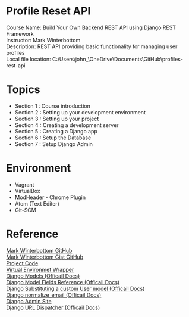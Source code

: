 # Profile Reset API
Course Name: Build Your Own Backend REST API using Django REST Framework  
Instructor: Mark Winterbottom  
Description: REST API providing basic functionality for managing user profiles  
Local file location:
C:\Users\john_\OneDrive\Documents\GitHub\profiles-rest-api

# Topics  
* Section 1 : Course introduction
* Section 2 : Setting up your development environment
* Section 3 : Setting up your project
* Section 4 : Creating a development server
* Section 5 : Creating a Django app
* Section 6 : Setup the Database
* Section 7 : Setup Django Admin   



# Environment  
* Vagrant
* VirtualBox
* ModHeader - Chrome Plugin
* Atom (Text Editer)
* Git-SCM

# Reference
[Mark Winterbottom GitHub](https://github.com/LondonAppDev)   
[Mark Winterbottom Gist GitHub](https://gist.github.com/LondonAppDev)   
[Project Code](https://github.com/LondonAppDev/profile-rest-api)  
[Virtual Environmet Wrapper](https://virtualenvwrapper.readthedocs.io/en/latest/)  
[Django Models (Officail Docs)](https://docs.djangoproject.com/en/1.11/topics/db/models/)    
[Django Model Fields Reference (Officail Docs)](https://docs.djangoproject.com/en/1.11/ref/models/fields/)  
[Django Substituting a custom User model (Officail Docs)](https://docs.djangoproject.com/en/1.11/topics/auth/customizing/#auth-custom-user)   
[Django normalize_email (Officail Docs)](https://docs.djangoproject.com/en/1.11/topics/auth/customizing/#django.contrib.auth.models.BaseUserManager.normalize_email)  
[Django Admin Site](https://docs.djangoproject.com/en/1.11/ref/contrib/admin/#module-django.contrib.admin)  
[Django URL Dispatcher (Officail Docs)](https://docs.djangoproject.com/en/1.11/topics/http/urls/)
